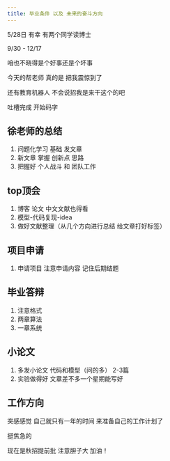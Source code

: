 ```yaml
---
title: 毕业条件 以及 未来的奋斗方向
---
```


5/28日 有幸 有两个同学读博士 

9/30 - 12/17

咱也不晓得是个好事还是个坏事

今天的帮老师 真的是 把我震惊到了

还有教育机器人 不会说招我是来干这个的吧

吐槽完成 开始码字

## 徐老师的总结

1. 问题化学习 基础 发文章 
2. 新文章 掌握 创新点 思路
3. 把握好 个人战斗 和 团队工作 

## top顶会

1. 博客 论文 中文文献也得看
2. 模型-代码复现-idea 
3. 做好文献整理（从几个方向进行总结 给文章打好标签）

## 项目申请

1. 申请项目 注意申请内容 记住后期结题

## 毕业答辩

1. 注意格式
2. 两章算法
3. 一章系统

## 小论文

1. 多发小论文 代码和模型（问的多） 2-3篇 
2. 实验做得好 文章差不多一个星期能写好

## 工作方向

突感感觉 自己就只有一年的时间 来准备自己的工作计划了 

挺焦急的

现在是秋招提前批 注意胆子大 加油！